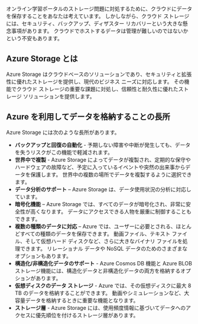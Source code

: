 オンライン学習ポータルのストレージ問題に対処するために、クラウドにデータを保存することをあなたは考えています。 しかしながら、クラウド ストレージには、セキュリティ、バックアップ、ディザスター リカバリーという大きな懸念事項があります。 クラウドでホストするデータは管理が難しいのではないかという不安もあります。

## <a name="what-is-azure-storage"></a>Azure Storage とは

Azure Storage はクラウドベースのソリューションであり、セキュリティと拡張性に優れたストレージを提供し、現代のビジネス ニーズに対応します。 その機能でクラウド ストレージの重要な課題に対処し、信頼性と耐久性に優れたストレージ ソリューションを提供します。

## <a name="benefits-of-using-azure-to-store-data"></a>Azure を利用してデータを格納することの長所

Azure Storage には次のような長所があります。

- **バックアップと回復の自動化** - 予期しない障害や中断が発生しても、データを失うリスクがこの機能で軽減されます。
- **世界中で複製** - Azure Storage によってデータが複製され、定期的な保守やハードウェアの故障など、予定に入っているイベントや突然の出来事からデータを保護します。 世界中の複数の場所でデータを複製するように選択できます。
- **データ分析のサポート** – Azure Storage は、データ使用状況の分析に対応しています。
- **暗号化機能** – Azure Storage では、すべてのデータが暗号化され、非常に安全性が高くなります。 データにアクセスできる人物を厳重に制御することもできます。
- **複数の種類のデータに対応** – Azure では、ユーザーに必要とされる、ほとんどすべての種類のデータを保存できます。 動画ファイル、テキスト ファイル、そして仮想ハード ディスクなど、さらに大きなバイナリ ファイルを処理できます。 リレーショナル データや NoSQL データのためのさまざまなオプションもあります。
- **構造化/非構造化データのサポート** - Azure Cosmos DB 機能と Azure BLOB ストレージ機能には、構造化データと非構造化データの両方を格納するオプションがあります。
- **仮想ディスクのデータ ストレージ** - Azure では、その仮想ディスクに最大 8 TB のデータを格納することができます。 動画やシミュレーションなど、大容量データを格納するときに重要な機能となります。
- **ストレージ層** - Azure Storage には、使用頻度情報に基づいてデータへのアクセスに優先順位を付けるストレージ層があります。
